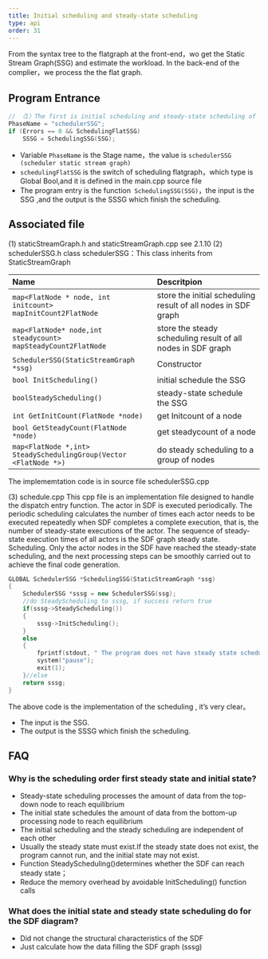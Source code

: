 ```yaml
---
title: Initial scheduling and steady-state scheduling
type: api
order: 31
---
```


From the syntax tree to the flatgraph at the front-end，wo get the Static Stream Graph(SSG) and estimate the workload. In the back-end of the complier，we process the the flat graph.

## Program Entrance

```c++
// （1）The first is initial scheduling and steady-state scheduling of the SSG， SSG is transformed form the syntax tree at step(10) in the front-end
PhaseName = "schedulerSSG";
if (Errors == 0 && SchedulingFlatSSG)
    SSSG = SchedulingSSG(SSG);

```
-	Variable `PhaseName` is the Stage name，the value is `schedulerSSG (scheduler static stream graph)`
-	`schedulingFlatSSG` is the switch of scheduling flatgraph，which type is Global Bool,and it is defined in the main.cpp source file
-	The program entry is the function` SchedulingSSG(SSG)`，the input is the SSG ,and the output is the SSSG which finish the scheduling.

## Associated file

(1)	staticStreamGraph.h and  staticStreamGraph.cpp  see 2.1.10
(2)	schedulerSSG.h class schedulerSSG：This class inherits from StaticStreamGraph

|Name| Descritpion|
|:-|:-|
|`map<FlatNode * node, int initcount>`<br>`mapInitCount2FlatNode`	|store the initial scheduling result of all nodes in SDF graph |
|`map<FlatNode* node,int steadycount>`<br>`mapSteadyCount2FlatNode`|store the steady scheduling result of all nodes in SDF graph|
|`SchedulerSSG(StaticStreamGraph *ssg)	`|Constructor|
|`bool InitScheduling()	`|initial schedule the SSG|
|`boolSteadyScheduling()`|steady-state schedule the SSG|
|`int GetInitCount(FlatNode *node)`|get Initcount of a node|
|`bool GetSteadyCount(FlatNode *node)`|get steadycount of a node|
|`map<FlatNode *,int> `<br>`SteadySchedulingGroup(Vector <FlatNode *>)`	|do steady scheduling to a group of nodes|

The implememtation code is in source file schedulerSSG.cpp

(3)	schedule.cpp
This cpp file is an implementation file designed to handle the dispatch entry function. The actor in SDF is executed periodically. The periodic scheduling calculates the number of times each actor needs to be executed repeatedly when SDF completes a complete execution, that is, the number of steady-state executions of the actor. The sequence of steady-state execution times of all actors is the SDF graph steady state. Scheduling. Only the actor nodes in the SDF have reached the steady-state scheduling, and the next processing steps can be smoothly carried out to achieve the final code generation.

```c++
GLOBAL SchedulerSSG *SchedulingSSG(StaticStreamGraph *ssg)
{
    SchedulerSSG *sssg = new SchedulerSSG(ssg);
    //do SteadyScheduling to sssg, if success return true
    if(sssg->SteadyScheduling())
    {
        sssg->InitScheduling();		
    }
    else
    {
        fprintf(stdout, " The program does not have steady state scheduling , cannot generate code.！\n");
        system("pause");
        exit(1);
    }//else
    return sssg;
}

```
The above code is the implementation of the scheduling , it’s very clear。
- The input is the SSG.
- The output is the SSSG which finish the scheduling.


## FAQ

### Why is the scheduling order first steady state and initial state?
- Steady-state scheduling processes the amount of data from the top-down node to reach equilibrium
- The initial state schedules the amount of data from the bottom-up processing node to reach equilibrium		    
- The initial scheduling and the steady scheduling are independent of each other
- Usually the steady state must exist.If the steady state does not exist, the program cannot run, and the initial state may not exist.
- Function SteadyScheduling()determines whether the SDF can reach steady state；
- Reduce the memory overhead by avoidable InitScheduling() function calls
### What does the initial state and steady state scheduling do for the SDF diagram?
- Did not change the structural characteristics of the SDF
- Just calculate how the data filling the SDF graph (sssg)
